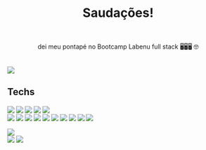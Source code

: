<h1 align="center"> Saudações! </h1>
<br>
<p align="center" width="200px">  dei meu pontapé no Bootcamp Labenu full stack 🖥️🖥️🖥️ 🤓 </p>

<br>
<img src="https://github-readme-stats.vercel.app/api?username=opvs55&show_icons=true" /></a>

<br>

<h2>Techs</h2>

<div>
<img align="center"  src="https://img.shields.io/badge/-JavaScript-05122A?style=flat&logo=javascript"/>
<img align="center"  src="https://img.shields.io/badge/-HTML-05122A?style=flat&logo=HTML5"/>
<img align="center"  src="https://img.shields.io/badge/-CSS-05122A?style=flat&logo=CSS3&logoColor=1572B6"/>
<img align="center"  src="https://img.shields.io/badge/-Git-05122A?style=flat&logo=git"/>
<img align="center"  src="https://img.shields.io/badge/-GitHub-05122A?style=flat&logo=github"/>
  
 <br>
  
<img align="center"  src="https://img.shields.io/badge/react-%2320232a.svg?style=for-the-badge&logo=react&logoColor=%2361DAFB"/>
<img align="center"  src="https://img.shields.io/badge/react_native-%2320232a.svg?style=for-the-badge&logo=react&logoColor=%2361DAFB"/>
<img align="center"  src="https://img.shields.io/badge/React_Router-CA4245?style=for-the-badge&logo=react-router&logoColor=white"/>
<img align="center"  src="https://img.shields.io/badge/node.js-6DA55F?style=for-the-badge&logo=node.js&logoColor=white"/>
<img align="center"  src="https://shields.io/badge/TypeScript-3178C6?logo=TypeScript&logoColor=FFF&style=flat-square"/>
<img align="center"  src="https://img.shields.io/badge/nestjs-%23E0234E.svg?style=for-the-badge&logo=nestjs&logoColor=white"/>
<img align="center"  src="https://img.shields.io/badge/styled--components-DB7093?style=for-the-badge&logo=styled-components&logoColor=white"/>
<img align="center"  src="https://img.shields.io/badge/express.js-%23404d59.svg?style=for-the-badge&logo=express&logoColor=%2361DAFB"/>
<img align="center"  src="https://img.shields.io/badge/Visual%20Studio%20Code-0078d7.svg?style=for-the-badge&logo=visual-studio-code&logoColor=white"/>
<img align="center"  src="https://img.shields.io/badge/Postman-FF6C37?style=for-the-badge&logo=postman&logoColor=white"/> 
  
  
  
  
  
  
 
  
  
  
  
  
</div>


<br>
<img align="center" src="https://github-readme-stats.vercel.app/api/top-langs/?username=opvs55&layout=compact" />



<div>
  <a href="mailto:samvmvniz@gmail.com"><img src="https://img.shields.io/badge/-Gmail-%23333?style=for-the-badge&logo=gmail&logoColor=white" /></a>
  <a href="https://www.linkedin.com/in/samuel-muniz133/"><img src="https://img.shields.io/badge/-LinkedIn-%230077B5?style=for-the-badge&logo=linkedin&logoColor=white" /></a>
</div>

<!--
**opvs55/opvs55** is a ✨ _special_ ✨ repository because its `README.md` (this file) appears on your GitHub profile.

Here are some ideas to get you started:

- 🔭 I’m currently working on ...
- 🌱 I’m currently learning ...
- 👯 I’m looking to collaborate on ...
- 🤔 I’m looking for help with ...
- 💬 Ask me about ...
- 📫 How to reach me: ...
- 😄 Pronouns: ...
- ⚡ Fun fact: ...
-->

